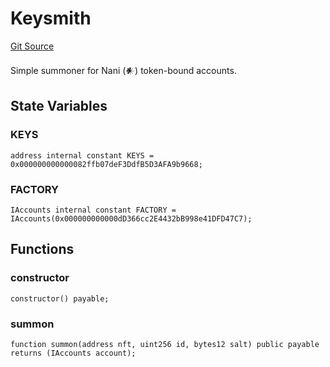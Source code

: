 # Keysmith
[Git Source](https://github.com/NaniDAO/accounts/blob/42fc8acdca84a327e1f103322fde5ce32d0ac500/src/ownership/Keysmith.sol)

Simple summoner for Nani (𒀭) token-bound accounts.


## State Variables
### KEYS

```solidity
address internal constant KEYS = 0x000000000000082ffb07deF3DdfB5D3AFA9b9668;
```


### FACTORY

```solidity
IAccounts internal constant FACTORY = IAccounts(0x000000000000dD366cc2E4432bB998e41DFD47C7);
```


## Functions
### constructor


```solidity
constructor() payable;
```

### summon


```solidity
function summon(address nft, uint256 id, bytes12 salt) public payable returns (IAccounts account);
```


